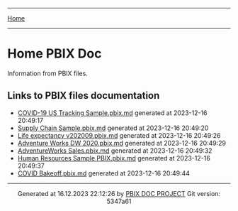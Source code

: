 ----

[Home](../index.md) 

----

# Home PBIX Doc

Information from PBIX files.

## Links to PBIX files documentation

* [COVID-19 US Tracking Sample.pbix.md](./COVID-19%20US%20Tracking%20Sample.pbix.md) generated at 2023-12-16 20:49:17 
* [Supply Chain Sample.pbix.md](./Supply%20Chain%20Sample.pbix.md) generated at 2023-12-16 20:49:20 
* [Life expectancy v202009.pbix.md](./Life%20expectancy%20v202009.pbix.md) generated at 2023-12-16 20:49:26 
* [Adventure Works DW 2020.pbix.md](./Adventure%20Works%20DW%202020.pbix.md) generated at 2023-12-16 20:49:29 
* [AdventureWorks Sales.pbix.md](./AdventureWorks%20Sales.pbix.md) generated at 2023-12-16 20:49:32 
* [Human Resources Sample PBIX.pbix.md](./Human%20Resources%20Sample%20PBIX.pbix.md) generated at 2023-12-16 20:49:37 
* [COVID Bakeoff.pbix.md](./COVID%20Bakeoff.pbix.md) generated at 2023-12-16 20:49:44 

----
<p align="center">
Generated at 16.12.2023 22:12:26 by <a href='https://github.com/dop12/pbix_doc'>PBIX DOC PROJECT</a> Git version: 5347a61
</p>